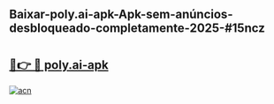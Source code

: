 ## Baixar-poly.ai-apk-Apk-sem-anúncios-desbloqueado-completamente-2025-#15ncz

# <h2><a href="https://ainizakaria.my?title=poly.ai-apk&ref=20M">🔗👉 🔴 poly.ai-apk</a></h2>

[![acn](https://github.com/user-attachments/assets/0f9c940e-d8b0-45ae-aac7-cd30a18b3e1c)](https://ainizakaria.my?title=poly.ai-apk&ref=20M)

